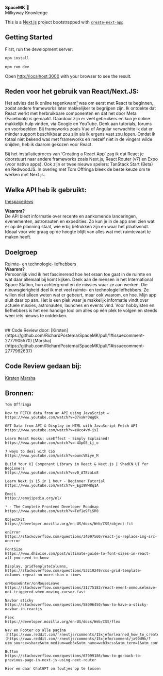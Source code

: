 __SpaceMK__ 🚀<br>
Milkyway Knowledge

This is a [Next.js](https://nextjs.org) project bootstrapped with [`create-next-app`](https://nextjs.org/docs/app/api-reference/cli/create-next-app).

## Getting Started

First, run the development server:

```bash
npm install
```

```bash
npm run dev
```
Open [http://localhost:3000](http://localhost:3000) with your browser to see the result.

## Reden voor het gebruik van React/Next.JS:
Het advies dat ik online tegenkwam[¹](https://nextjs.org](https://www.youtube.com/watch?v=Tef1e9FiSR0)) was om eerst met React te beginnen, zodat andere frameworks later makkelijker te begrijpen zijn. Ik ontdekte dat React werkt met herbruikbare componenten en dat het door Meta (Facebook) is gemaakt. Daardoor zijn er veel gebruikers en kun je online makkelijk hulp vinden, via Google en YouTube. Denk aan tutorials, forums en voorbeelden. Bij frameworks zoals Vue of Angular verwachtte ik dat er minder support beschikbaar zou zijn als ik ergens vast zou lopen. Omdat ik totaal niet bekend was met frameworks en mezelf niet in de vingers wilde snijden, heb ik daarom gekozen voor React.

Bij het installatieproces van ‘Creating a React App’ zag ik dat React je doorstuurt naar andere frameworks zoals Next.js, React Router (v7) en Expo (voor native apps). Ook zijn er twee nieuwe spelers: TanStack Start (Beta) en RedwoodJS. In overleg met Tom Offringa bleek de beste keuze om te werken met Next.js.

## Welke API heb ik gebruikt:
[thespacedevs](https://thespacedevs.com/llapi)

__Waarom?__<br>
De API biedt informatie over recente en aankomende lanceringen, evenementen, astronauten en expedities. Zo kun je in de app snel zien wat er op de planning staat, wie erbij betrokken zijn en waar het plaatsvindt. Ideaal voor wie graag op de hoogte blijft van alles wat met ruimtevaart te maken heeft.

## Doelgroep
Ruimte- en technologie-liefhebbers<br>
__Waarom?__<br>
Persoonlijk vind ik het fascinerend hoe het eraan toe gaat in de ruimte en wat daar allemaal bij komt kijken. Denk aan de mensen in het International Space Station, hun achtergrond en de missies waar ze aan werken. Die nieuwsgierigheid deel ik met veel ruimte- en technologieliefhebbers. Ze willen niet alleen weten wat er gebeurt, maar ook waarom, en hoe. Mijn app sluit daar op aan. Het is een plek waar je makkelijk informatie vindt over actuele missies, astronauten, launches en events vind. Voor hobbyisten en liefhebbers is het een handige tool om alles op één plek te volgen en steeds weer iets nieuws te ontdekken.

<br>
## Code Review door:
[Kirsten](https://github.com/RichardPostema/SpaceMK/pull/1#issuecomment-2777905570) 
[Marsha](https://github.com/RichardPostema/SpaceMK/pull/1#issuecomment-2777962637)

## Code Review gedaan bij:
[Kirsten](https://github.com/kirstenv006/swipethejoke/pull/1#issuecomment-2777931936)
[Marsha](https://github.com/MarshaZeldenrust/FED/pull/4#issuecomment-2777867091)

## Bronnen:
```
Tom Offringa

How to FETCH data from an API using JavaScript ↩️
https://www.youtube.com/watch?v=37vxWr0WgQk

GET Data from API & Display in HTML with JavaScript Fetch API
https://www.youtube.com/watch?v=zUcc4vW-jsI

Learn React Hooks: useEffect - Simply Explained!
https://www.youtube.com/watch?v=-4XpG5_Lj_o

7 ways to deal with CSS
https://www.youtube.com/watch?v=ouncVBiye_M

Build Your UI Component Library in React & Next.js | ShadCN UI for Beginners
https://www.youtube.com/watch?v=v0_AT8zaLo8

Learn Next.js 15 in 1 hour - Beginner Tutorial
https://www.youtube.com/watch?v=_EgI9WH8q1A

Emoji
https://emojipedia.org/nl/

¹ - The Complete Frontend Developer Roadmap
https://www.youtube.com/watch?v=Tef1e9FiSR0

ObjectFit
https://developer.mozilla.org/en-US/docs/Web/CSS/object-fit

onError
https://stackoverflow.com/questions/34097560/react-js-replace-img-src-onerror

FontSize
https://www.dhiwise.com/post/ultimate-guide-to-font-sizes-in-react-all-you-need-to-know

Display, gridTemplateColumns,
https://stackoverflow.com/questions/53219249/css-grid-template-columns-repeat-no-more-than-x-times

onMouseEnter/onMouseLeave
https://stackoverflow.com/questions/31775182/react-event-onmouseleave-not-triggered-when-moving-cursor-fast

Navbar sticky
https://stackoverflow.com/questions/58096450/how-to-have-a-sticky-navbar-in-reactjs

Flex
https://developer.mozilla.org/en-US/docs/Web/CSS/flex

Nav en Footer op alle pagina
[https://www.reddit.com/r/nextjs/comments/15xjefm/learned_how_to_create_a_global_header_and_footer/](https://www.reddit.com/r/nextjs/comments/15xjefm/comment/jx99d9k/?utm_source=share&utm_medium=web3x&utm_name=web3xcss&utm_term=1&utm_content=share_button)

Button
https://stackoverflow.com/questions/67999186/how-to-go-back-to-previous-page-in-next-js-using-next-router

Hier en daar ChatGPT om foutjes op te lossen
